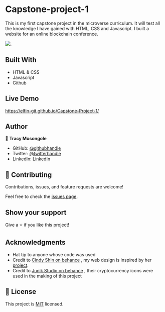 # Capstone-project-1
This is my first capstone project in the microverse curriculum. It will test all the knowledge I have gained with HTML, CSS and Javascript. I built a website for an online blockchain conference.

![](https://img.shields.io/badge/Microverse-blueviolet).

## Built With

- HTML & CSS
- Javascript
- Github

## Live Demo 

https://elfin-git.github.io/Capstone-Project-1/

## Author

👤 **Tracy Musongole**

- GitHub: [@githubhandle](https://github.com/elfin-git)
- Twitter: [@twitterhandle](https://twitter.com/tracy_muso)
- LinkedIn: [LinkedIn](https://linkedin.com/in/tracy-musongole)

## 🤝 Contributing

Contributions, issues, and feature requests are welcome!

Feel free to check the [issues page](../../issues/).

## Show your support

Give a ⭐️ if you like this project!

## Acknowledgments

- Hat tip to anyone whose code was used
- Credit to [Cindy Shin on behance](https://www.behance.net/adagio07) , my web design is inspired by her [project](https://www.behance.net/gallery/29845175/CC-Global-Summit-2015).
- Credit to [Junik Studio on behance](https://www.behance.net/JunikStudio) , their cryptocurrency icons were used in the making of this project

## 📝 License

This project is [MIT](./MIT.md) licensed.
